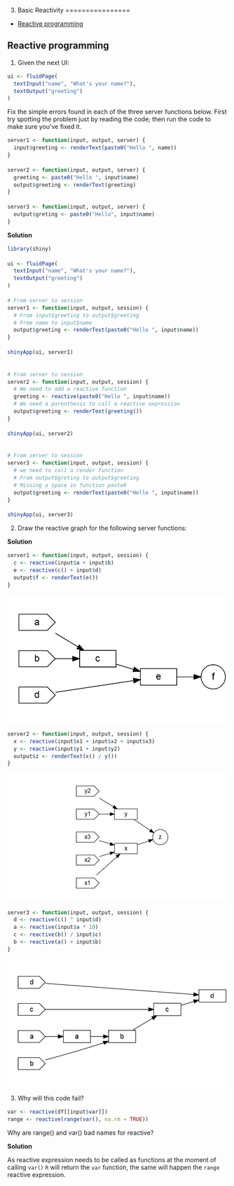 3. Basic Reactivity
================

- <a href="#reactive-programming" id="toc-reactive-programming">Reactive
  programming</a>

## Reactive programming

1.  Given the next UI:

``` r
ui <- fluidPage(
  textInput("name", "What's your name?"),
  textOutput("greeting")
)
```

Fix the simple errors found in each of the three server functions below.
First try spotting the problem just by reading the code; then run the
code to make sure you’ve fixed it.

``` r
server1 <- function(input, output, server) {
  input$greeting <- renderText(paste0("Hello ", name))
}

server2 <- function(input, output, server) {
  greeting <- paste0("Hello ", input$name)
  output$greeting <- renderText(greeting)
}

server3 <- function(input, output, server) {
  output$greting <- paste0("Hello", input$name)
}
```

**Solution**

``` r
library(shiny)

ui <- fluidPage(
  textInput("name", "What's your name?"),
  textOutput("greeting")
)

# From server to session
server1 <- function(input, output, session) {
  # From input$greeting to output$greeting
  # From name to input$name
  output$greeting <- renderText(paste0("Hello ", input$name))
}

shinyApp(ui, server1)


# From server to session
server2 <- function(input, output, session) {
  # We need to add a reactive function
  greeting <- reactive(paste0("Hello ", input$name))
  # We need a parenthesis to call a reactive expression
  output$greeting <- renderText(greeting())
}

shinyApp(ui, server2)


# From server to session
server3 <- function(input, output, session) {
  # we need to call a render function
  # From output$greting to output$greeting
  # Missing a space in function paste0
  output$greeting <- renderText(paste0("Hello ", input$name))
}

shinyApp(ui, server3)
```

2.  Draw the reactive graph for the following server functions:

**Solution**

``` r
server1 <- function(input, output, session) {
  c <- reactive(input$a + input$b)
  e <- reactive(c() + input$d)
  output$f <- renderText(e())
}
```

<img src="img/unnamed-chunk-2-1.png" width="600" />

``` r
server2 <- function(input, output, session) {
  x <- reactive(input$x1 + input$x2 + input$x3)
  y <- reactive(input$y1 + input$y2)
  output$z <- renderText(x() / y())
}
```

<img src="img/unnamed-chunk-3-1.png" width="600" />

``` r
server3 <- function(input, output, session) {
  d <- reactive(c() ^ input$d)
  a <- reactive(input$a * 10)
  c <- reactive(b() / input$c) 
  b <- reactive(a() + input$b)
}
```

<img src="img/unnamed-chunk-4-1.png" width="600" />

3.  Why will this code fail?

``` r
var <- reactive(df[[input$var]])
range <- reactive(range(var(), na.rm = TRUE))
```

Why are range() and var() bad names for reactive?

**Solution**

As reactive expression needs to be called as functions at the moment of
calling `var()` `R` will return the `var` function, the same will happen
the `range` reactive expression.
